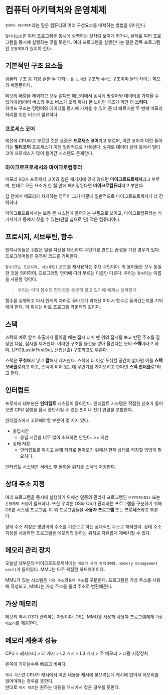 # 컴퓨터 아키텍처와 운영체제

`컴퓨터 아키텍처`라는 말은 컴퓨터의 여러 구성요소를 배치하는 방법을 의미한다.

`멀티태스킹`은 여러 프로그램을 동시에 실행하는 것처럼 보이게 하거나, 실제로 여러 프로그램을 동시에 실행하는 것을 뜻한다.
여러 프로그램을 실행한다는 말은 감독 프로그램인 `운영체제`가 있어야 한다.

## 기본적인 구조 요소들
컴퓨터 구조 중 가장 흔한 두 가지는 `폰 노이만` 구조와 `하버드` 구조이며 둘의 차이는 메모리 배열뿐이다.

메모리 배열을 제외하고 모두 같다면 메모리에서 동시에 명령어와 데이터를 가져올 수 없기에(데이터 버스와 주소 버스가 오직 하나) 폰 노이만 구조가 약간 더 **느리다**.<br/>
하버드 구조는 명령어와 데이터를 동시에 가져올 수 있어 좀 더 빠르지만 두 번째 메모리 처리를 위한 버스가 필요하다.

### 프로세스 코어
예전에 CPU라고 부르던 것은 요즘은 **프로세스 코어**라고 부르며, 이런 코어가 여럿 들어가는 **멀티코어** 프로세스가 이젠 일반적으로 사용된다.
실제로 데이터 센터 등에서 멀티코어 프로세스가 많이 들어간 시스템도 존재한다.

### 마이크로프로세서와 마이크로컴퓨터
메모리 I/O가 프로세서 코어와 같은 패키지에 있지 않으면 **마이크로프로세서**라고 부르며, 반대로 모든 요소가 한 칩 안에 패키징된다면 **마이크로컴퓨터**라고 부른다.

칩 안에서 메모리가 차지하는 영역이 크기 때문에 일반적으로 마이크로프로세서가 더 강력하다.

마이크로프로세서는 보통 큰 시스템에 들어가는 부품으로 쓰이고, 마이크로컴퓨터는 식기세척기 등에서 찾을 수 있는(단일 칩으로 된) 작은 컴퓨터이다.

## 프로시저, 서브루틴, 함수
엔지니어들은 귀찮은 일을 자신을 대신하여 무언가를 만드는 습성을 가진 경우가 있다.
프로그래머들은 중복된 코드를 기피한다.

`함수(또는 프로시저, 서브루틴)` 코드를 재사용하는 주요 수단이다.
위 용어들은 모두 동일한 것을 의미하여, 프로그래밍 언어에 따라 부르는 이름만 다르다.
우리는 `함수`라는 이름을 사용할 것이다.

> 우리는 이미 함수의 편의성을 충분히 알고 있기에 예제는 생략한다.

함수를 실행하고 다시 원래의 자리로 돌아오기 위해선 어디서 함수로 들어갔는지를 기억해야 한다. 이 위치는 바로 프로그램 카운터의 값이다.

## 스택
스택의 예로 함수 호출에서 돌아올 때는 접시 더미 맨 위의 접시를 보고 반환 주소를 결정한 다음, 접시를 제거한다.
이러한 구조를 물건을 쌓아 올린다는 뜻의 **스택**이라고 하며, LIFO(LastInFirstOut, 선입선출) 구조라고도 부른다.

스택은 **푸쉬**해서 넣고 **팝**해서 제거한다.
스택에 더 이상 푸쉬할 공간이 없다면 이를 **스택 오버플로**라고 하고, 스택이 비어 있는데 무언가를 가져오려고 한다면 **스택 언더플로***라고 한다.

## 인터럽트
프로세서 대부분은 **인터럽트** 시스템이 들어간다. 인터럽트 시스템은 적절한 신호가 들어오면 CPU 실행을 잠시 중단시킬 수 있는 핀이나 전기 연결을 포함한다.

인터럽스에서 고려해야할 부분이 몇 가지 있다.

- 응답시간
   - 응답 시간을 너무 많이 소요하면 안된다. >= 지연
- 상태 저장
  - 인터럽트를 마치고 본래 자리로 돌아오기 위해선 현재 상태를 저장할 방법이 필요하다.

인터럽트 시스템은 서비스 후 돌아올 위치를 스택에 저장한다.

## 상대 주소 지정
여러 프로그램을 동시에 실행하기 위해선 일종의 관리자 프로그램인 `운영체제(OS)` 또는 `운영체제 커널`이 필요하다.
또한 우리는 OS와 OS가 관리하는 프로그램을 구분하기 위해 OS를 시스템 프로그램, 이 외 프로그램들을 **사용자 프로그램** 또는 **프로세스**라고 부른다.

상대 주소 지정은 명령어의 주소를 기준으로 하는 상대적인 주소로 해석한다.
상대 주소 지정을 사용하면 프로그램을 메모리의 원하는 위치로 자유롭게 재배치할 수 있다.

## 메모리 관리 장치
오늘날 대부분의 마이크로프로세서에는 `메모리 관리 장치(MMU, memory management unit)`가 들어있다. MMU는 아주 복잡한 하드웨어이다.

MMU가 있는 시스템은 `가장 주소`와`물리 주소`를 구분한다. 프로그램은 가상 주소를 사용해 작성되고, MMU는 가상 주소를 물리 주소로 변환해준다.

## 가상 메모리
메모리 역시 OS가 관리하는 자원이다. OS는 MMU를 사용해 사용자 프로그램에게 `가상 메모리`를 제공한다.

## 메모리 계층과 성능
CPU > 레지스터 > L1 캐시 > L2 캐시 > L3 캐시 > 주 메모리 > 대량 저장장치

왼쪽에 가까울수록 빠르고 비싸다.

`캐시 미스`란 CPU가 캐시에서 어떤 내용을 캐시에 찾으려는데 캐시에 없어서 메모리를 읽어야하는 경우를 뜻한다.<br/>
반대로 `캐시 히트`는 원하는 내용을 캐시에서 찾은 경우를 뜻한다.
